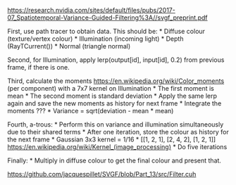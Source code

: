 https://research.nvidia.com/sites/default/files/pubs/2017-07_Spatiotemporal-Variance-Guided-Filtering%3A//svgf_preprint.pdf

First, use path tracer to obtain data. This should be:
    * Diffuse colour (texture/vertex colour)
    * Illumination (incoming light)
    * Depth (RayTCurrent())
    * Normal (triangle normal)
    
Second, for Illumination, apply lerp(output[id], input[id], 0.2) from previous frame, if there is one.

Third, calculate the moments https://en.wikipedia.org/wiki/Color_moments (per component) with a 7x7 kernel on Illumination 
    * The first moment is mean
    * The second moment is standard deviation
    * Apply the same lerp again and save the new moments as history for next frame
    * Integrate the moments ???
    * Variance = sqrt(deviation - mean * mean)

Fourth, a-trous:
    * Perform this on variance and illumination simultaneously due to their shared terms
    * After one iteration, store the colour as history for the next frame
    * Gaussian 3x3 kernel = 1/16 * [[1, 2, 1], [2, 4, 2], [1, 2, 1]] https://en.wikipedia.org/wiki/Kernel_(image_processing)
    * Do five iterations

Finally:
    * Multiply in diffuse colour to get the final colour and present that.

https://github.com/jacquespillet/SVGF/blob/Part_13/src/Filter.cuh